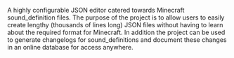 A highly configurable JSON editor catered towards Minecraft sound_definition files. 
The purpose of the project is to allow users to easily create lengthy (thousands of lines long) JSON files without
having to learn about the required format for Minecraft. In addition the project can be used to generate changelogs 
for sound_definitions and document these changes in an online database for access anywhere.
